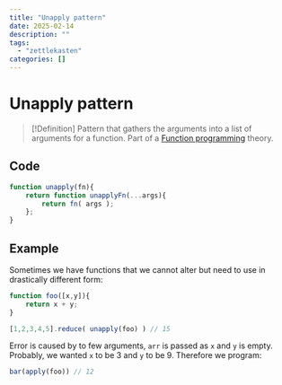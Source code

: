 ```yaml
---
title: "Unapply pattern"
date: 2025-02-14
description: ""
tags: 
  - "zettlekasten"
categories: []
---
```


# Unapply pattern
> [!Definition]
> Pattern that gathers the arguments into a list of arguments for a function. Part of a [Function programming](Function%20programming) theory.

## Code
```js
function unapply(fn){
	return function unapplyFn(...args){
		return fn( args );
	};
}
```

## Example
Sometimes we have functions that we cannot alter but need to use in drastically different form:
```js
function foo([x,y]){
	return x + y;
}

[1,2,3,4,5].reduce( unapply(foo) ) // 15
```
Error is caused by to few arguments, `arr` is passed as `x` and `y` is empty.
Probably, we wanted `x` to be 3 and `y` to be 9. Therefore we program:
```js
bar(apply(foo)) // 12
```
